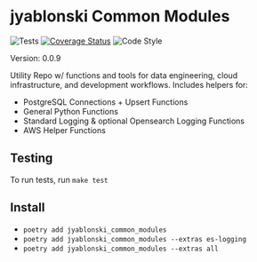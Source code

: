 # jyablonski Common Modules
![Tests](https://github.com/jyablonski/jyablonski_common_modules/actions/workflows/ci_cd.yml/badge.svg) [![Coverage Status](https://coveralls.io/repos/github/jyablonski/jyablonski_common_modules/badge.svg?branch=master)](https://coveralls.io/github/jyablonski/jyablonski_common_modules?branch=master) ![Code Style](https://img.shields.io/badge/code%20style-black-000000.svg)

Version: 0.0.9

Utility Repo w/ functions and tools for data engineering, cloud infrastructure, and development workflows. Includes helpers for:

- PostgreSQL Connections + Upsert Functions
- General Python Functions
- Standard Logging & optional Opensearch Logging Functions
- AWS Helper Functions

## Testing
To run tests, run `make test`

## Install

- `poetry add jyablonski_common_modules`
- `poetry add jyablonski_common_modules --extras es-logging`
- `poetry add jyablonski_common_modules --extras all`
